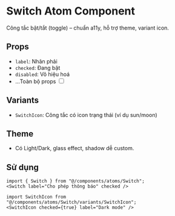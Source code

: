# Switch Atom Component

Công tắc bật/tắt (toggle) – chuẩn a11y, hỗ trợ theme, variant icon.

## Props

- `label`: Nhãn phải
- `checked`: Đang bật
- `disabled`: Vô hiệu hoá
- ...Toàn bộ props <input type="checkbox">

## Variants

- `SwitchIcon`: Công tắc có icon trạng thái (ví dụ sun/moon)

## Theme

- Có Light/Dark, glass effect, shadow dễ custom.

## Sử dụng

```tsx
import { Switch } from "@/components/atoms/Switch";
<Switch label="Cho phép thông báo" checked />

import SwitchIcon from "@/components/atoms/Switch/variants/SwitchIcon";
<SwitchIcon checked={true} label="Dark mode" />
